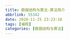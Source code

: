 ```yaml
---
title: 数据结构与算法-算法简介
abbrlink: 55342
date: 2020-11-25 23:23:18
tags: [编程]
categories: [数据结构与算法]
---
```


